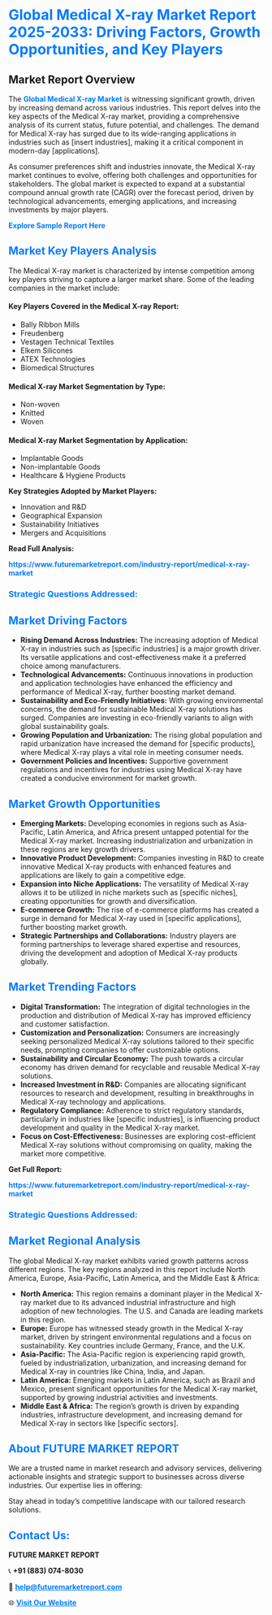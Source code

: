 <h1 style="color: #007BFF;">Global Medical X-ray Market Report 2025-2033: Driving Factors, Growth Opportunities, and Key Players</h1>

<section id="overview">
<h2>Market Report Overview</h2>
<p>The <a href="https://www.futuremarketreport.com/industry-report/medical-x-ray-market" style="color: #007BFF; text-decoration: none;"><strong>Global Medical X-ray Market</strong></a> is witnessing significant growth, driven by increasing demand across various industries. This report delves into the key aspects of the Medical X-ray market, providing a comprehensive analysis of its current status, future potential, and challenges. The demand for Medical X-ray has surged due to its wide-ranging applications in industries such as [insert industries], making it a critical component in modern-day [applications].</p>
<p>As consumer preferences shift and industries innovate, the Medical X-ray market continues to evolve, offering both challenges and opportunities for stakeholders. The global market is expected to expand at a substantial compound annual growth rate (CAGR) over the forecast period, driven by technological advancements, emerging applications, and increasing investments by major players.</p>
</section>

<section id="overview">
<p><a href="https://www.futuremarketreport.com/request-sample/reportId=36186" style="color: #007BFF; text-decoration: none;"><strong>Explore Sample Report Here</strong></a></p>
</section>

<section id="key-players">
<h2 style="color: #007BFF;">Market Key Players Analysis</h2>
<p>The Medical X-ray market is characterized by intense competition among key players striving to capture a larger market share. Some of the leading companies in the market include:</p>
<h4>Key Players Covered in the Medical X-ray Report:</h4>
<ul><li>Bally Ribbon Mills</li><li>Freudenberg</li><li>Vestagen Technical Textiles</li><li>Elkem Silicones</li><li>ATEX Technologies</li><li>Biomedical Structures</li></ul>
<h4>Medical X-ray Market Segmentation by Type:</h4>
<ul><li>Non-woven</li><li>Knitted</li><li>Woven</li></ul>

<h4>Medical X-ray Market Segmentation by Application:</h4>
<ul><li>Implantable Goods</li><li>Non-implantable Goods</li><li>Healthcare &amp; Hygiene Products</li></ul>
<p><strong>Key Strategies Adopted by Market Players:</strong></p>
<ul>
<li>Innovation and R&D</li>
<li>Geographical Expansion</li>
<li>Sustainability Initiatives</li>
<li>Mergers and Acquisitions</li>
</ul>
</section>

<section>
<p><strong>Read Full Analysis: </strong></p><a href="https://www.futuremarketreport.com/industry-report/medical-x-ray-market" style="color: #007BFF; text-decoration: none;"><strong>https://www.futuremarketreport.com/industry-report/medical-x-ray-market</strong></a>
<h3 style="color: #007BFF;">Strategic Questions Addressed:</h3>
</section>

<section id="driving-factors">
<h2 style="color: #007BFF;">Market Driving Factors</h2>
<ul>
<li><strong>Rising Demand Across Industries:</strong> The increasing adoption of Medical X-ray in industries such as [specific industries] is a major growth driver. Its versatile applications and cost-effectiveness make it a preferred choice among manufacturers.</li>
<li><strong>Technological Advancements:</strong> Continuous innovations in production and application technologies have enhanced the efficiency and performance of Medical X-ray, further boosting market demand.</li>
<li><strong>Sustainability and Eco-Friendly Initiatives:</strong> With growing environmental concerns, the demand for sustainable Medical X-ray solutions has surged. Companies are investing in eco-friendly variants to align with global sustainability goals.</li>
<li><strong>Growing Population and Urbanization:</strong> The rising global population and rapid urbanization have increased the demand for [specific products], where Medical X-ray plays a vital role in meeting consumer needs.</li>
<li><strong>Government Policies and Incentives:</strong> Supportive government regulations and incentives for industries using Medical X-ray have created a conducive environment for market growth.</li>
</ul>
</section>

<section id="growth-opportunities">
<h2 style="color: #007BFF;">Market Growth Opportunities</h2>
<ul>
<li><strong>Emerging Markets:</strong> Developing economies in regions such as Asia-Pacific, Latin America, and Africa present untapped potential for the Medical X-ray market. Increasing industrialization and urbanization in these regions are key growth drivers.</li>
<li><strong>Innovative Product Development:</strong> Companies investing in R&D to create innovative Medical X-ray products with enhanced features and applications are likely to gain a competitive edge.</li>
<li><strong>Expansion into Niche Applications:</strong> The versatility of Medical X-ray allows it to be utilized in niche markets such as [specific niches], creating opportunities for growth and diversification.</li>
<li><strong>E-commerce Growth:</strong> The rise of e-commerce platforms has created a surge in demand for Medical X-ray used in [specific applications], further boosting market growth.</li>
<li><strong>Strategic Partnerships and Collaborations:</strong> Industry players are forming partnerships to leverage shared expertise and resources, driving the development and adoption of Medical X-ray products globally.</li>
</ul>
</section>

<section id="trending-factors">
<h2 style="color: #007BFF;">Market Trending Factors</h2>
<ul>
<li><strong>Digital Transformation:</strong> The integration of digital technologies in the production and distribution of Medical X-ray has improved efficiency and customer satisfaction.</li>
<li><strong>Customization and Personalization:</strong> Consumers are increasingly seeking personalized Medical X-ray solutions tailored to their specific needs, prompting companies to offer customizable options.</li>
<li><strong>Sustainability and Circular Economy:</strong> The push towards a circular economy has driven demand for recyclable and reusable Medical X-ray solutions.</li>
<li><strong>Increased Investment in R&D:</strong> Companies are allocating significant resources to research and development, resulting in breakthroughs in Medical X-ray technology and applications.</li>
<li><strong>Regulatory Compliance:</strong> Adherence to strict regulatory standards, particularly in industries like [specific industries], is influencing product development and quality in the Medical X-ray market.</li>
<li><strong>Focus on Cost-Effectiveness:</strong> Businesses are exploring cost-efficient Medical X-ray solutions without compromising on quality, making the market more competitive.</li>
</ul>
</section>

<section>
<p><strong>Get Full Report: </strong></p><a href="https://www.futuremarketreport.com/industry-report/medical-x-ray-market" style="color: #007BFF; text-decoration: none;"><strong>https://www.futuremarketreport.com/industry-report/medical-x-ray-market</strong></a>
<h3 style="color: #007BFF;">Strategic Questions Addressed:</h3>
</section>


<section id="regional-analysis">
<h2 style="color: #007BFF;">Market Regional Analysis</h2>
<p>The global Medical X-ray market exhibits varied growth patterns across different regions. The key regions analyzed in this report include North America, Europe, Asia-Pacific, Latin America, and the Middle East & Africa:</p>
<ul>
<li><strong>North America:</strong> This region remains a dominant player in the Medical X-ray market due to its advanced industrial infrastructure and high adoption of new technologies. The U.S. and Canada are leading markets in this region.</li>
<li><strong>Europe:</strong> Europe has witnessed steady growth in the Medical X-ray market, driven by stringent environmental regulations and a focus on sustainability. Key countries include Germany, France, and the U.K.</li>
<li><strong>Asia-Pacific:</strong> The Asia-Pacific region is experiencing rapid growth, fueled by industrialization, urbanization, and increasing demand for Medical X-ray in countries like China, India, and Japan.</li>
<li><strong>Latin America:</strong> Emerging markets in Latin America, such as Brazil and Mexico, present significant opportunities for the Medical X-ray market, supported by growing industrial activities and investments.</li>
<li><strong>Middle East & Africa:</strong> The region’s growth is driven by expanding industries, infrastructure development, and increasing demand for Medical X-ray in sectors like [specific sectors].</li>
</ul>
</section>

<footer>
<h2 style="color: #007BFF;">About FUTURE MARKET REPORT</h2>
<p>We are a trusted name in market research and advisory services, delivering actionable insights and strategic support to businesses across diverse industries. Our expertise lies in offering:</p>

<p>Stay ahead in today’s competitive landscape with our tailored research solutions.</p>

<h2 style="color: #007BFF;">Contact Us:</h2>
<p><strong>FUTURE MARKET REPORT</strong></p>
<p>📞 <strong>+91 (883) 074-8030</strong></p>
<p>📧 <strong><a href="mailto:help@futuremarketreport.com" style="color: #007BFF;">help@futuremarketreport.com</a></strong></p>
<p>🌐 <strong><a href="https://www.futuremarketreport.com/" style="color: #007BFF;">Visit Our Website</a></strong></p>
</footer>